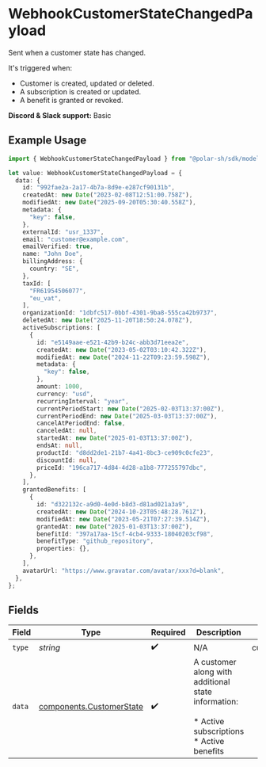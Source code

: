 # WebhookCustomerStateChangedPayload

Sent when a customer state has changed.

It's triggered when:

* Customer is created, updated or deleted.
* A subscription is created or updated.
* A benefit is granted or revoked.

**Discord & Slack support:** Basic

## Example Usage

```typescript
import { WebhookCustomerStateChangedPayload } from "@polar-sh/sdk/models/components/webhookcustomerstatechangedpayload.js";

let value: WebhookCustomerStateChangedPayload = {
  data: {
    id: "992fae2a-2a17-4b7a-8d9e-e287cf90131b",
    createdAt: new Date("2023-02-08T12:51:00.758Z"),
    modifiedAt: new Date("2025-09-20T05:30:40.558Z"),
    metadata: {
      "key": false,
    },
    externalId: "usr_1337",
    email: "customer@example.com",
    emailVerified: true,
    name: "John Doe",
    billingAddress: {
      country: "SE",
    },
    taxId: [
      "FR61954506077",
      "eu_vat",
    ],
    organizationId: "1dbfc517-0bbf-4301-9ba8-555ca42b9737",
    deletedAt: new Date("2025-11-20T18:50:24.078Z"),
    activeSubscriptions: [
      {
        id: "e5149aae-e521-42b9-b24c-abb3d71eea2e",
        createdAt: new Date("2023-05-02T03:10:42.322Z"),
        modifiedAt: new Date("2024-11-22T09:23:59.598Z"),
        metadata: {
          "key": false,
        },
        amount: 1000,
        currency: "usd",
        recurringInterval: "year",
        currentPeriodStart: new Date("2025-02-03T13:37:00Z"),
        currentPeriodEnd: new Date("2025-03-03T13:37:00Z"),
        cancelAtPeriodEnd: false,
        canceledAt: null,
        startedAt: new Date("2025-01-03T13:37:00Z"),
        endsAt: null,
        productId: "d8dd2de1-21b7-4a41-8bc3-ce909c0cfe23",
        discountId: null,
        priceId: "196ca717-4d84-4d28-a1b8-777255797dbc",
      },
    ],
    grantedBenefits: [
      {
        id: "d322132c-a9d0-4e0d-b8d3-d81ad021a3a9",
        createdAt: new Date("2024-10-23T05:48:28.761Z"),
        modifiedAt: new Date("2023-05-21T07:27:39.514Z"),
        grantedAt: new Date("2025-01-03T13:37:00Z"),
        benefitId: "397a17aa-15cf-4cb4-9333-18040203cf98",
        benefitType: "github_repository",
        properties: {},
      },
    ],
    avatarUrl: "https://www.gravatar.com/avatar/xxx?d=blank",
  },
};
```

## Fields

| Field                                                                                         | Type                                                                                          | Required                                                                                      | Description                                                                                   | Example                                                                                       |
| --------------------------------------------------------------------------------------------- | --------------------------------------------------------------------------------------------- | --------------------------------------------------------------------------------------------- | --------------------------------------------------------------------------------------------- | --------------------------------------------------------------------------------------------- |
| `type`                                                                                        | *string*                                                                                      | :heavy_check_mark:                                                                            | N/A                                                                                           | customer.state_changed                                                                        |
| `data`                                                                                        | [components.CustomerState](../../models/components/customerstate.md)                          | :heavy_check_mark:                                                                            | A customer along with additional state information:<br/><br/>* Active subscriptions<br/>* Active benefits |                                                                                               |